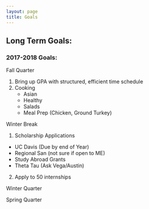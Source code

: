 ```yaml
---
layout: page
title: Goals
---
```



## Long Term Goals: 

### 2017-2018 Goals: 
Fall Quarter 
1) Bring up GPA with structured, efficient time schedule
2) Cooking
   - Asian
   - Healthy
   - Salads
   - Meal Prep (Chicken, Ground Turkey)

Winter Break
1) Scholarship Applications 
  - UC Davis (Due by end of Year) 
  - Regional San (not sure if open to ME) 
  - Study Abroad Grants 
  - Theta Tau (Ask Vega/Austin) 
  
2) Apply to 50 internships 

Winter Quarter 

Spring Quarter

